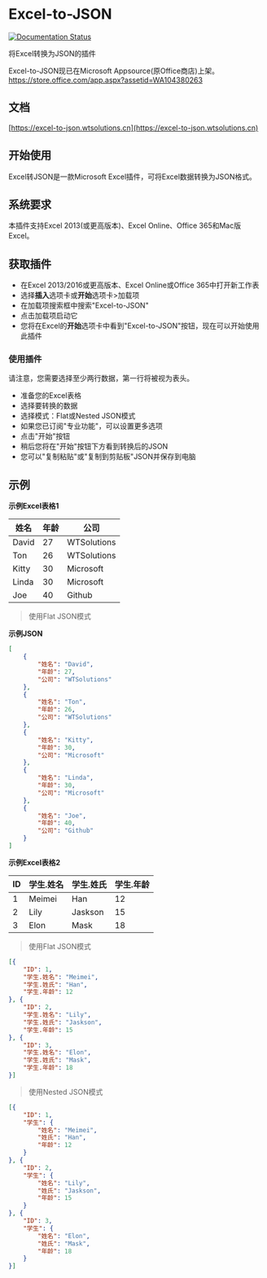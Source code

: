 # Excel-to-JSON

[![Documentation Status](https://readthedocs.org/projects/excel-to-json/badge/?version=latest)](http://excel-to-json.readthedocs.io/en/latest/?badge=latest)

将Excel转换为JSON的插件

Excel-to-JSON现已在Microsoft Appsource(原Office商店)上架。 https://store.office.com/app.aspx?assetid=WA104380263

## 文档
[https://excel-to-json.wtsolutions.cn](https://excel-to-json.wtsolutions.cn)

## 开始使用

Excel转JSON是一款Microsoft Excel插件，可将Excel数据转换为JSON格式。

## 系统要求
本插件支持Excel 2013(或更高版本)、Excel Online、Office 365和Mac版Excel。

## 获取插件
* 在Excel 2013/2016或更高版本、Excel Online或Office 365中打开新工作表
* 选择**插入**选项卡或**开始**选项卡>加载项
* 在加载项搜索框中搜索"Excel-to-JSON"
* 点击加载项启动它
* 您将在Excel的**开始**选项卡中看到"Excel-to-JSON"按钮，现在可以开始使用此插件

### 使用插件

请注意，您需要选择至少两行数据，第一行将被视为表头。

* 准备您的Excel表格
* 选择要转换的数据
* 选择模式：Flat或Nested JSON模式
* 如果您已订阅"专业功能"，可以设置更多选项
* 点击"开始"按钮
* 稍后您将在"开始"按钮下方看到转换后的JSON
* 您可以"复制粘贴"或"复制到剪贴板"JSON并保存到电脑

## 示例

**示例Excel表格1**


|姓名|年龄|公司|
|---|---|---|
|David|27|WTSolutions|
|Ton|26|WTSolutions|
|Kitty|30|Microsoft|
|Linda|30|Microsoft|
|Joe|40|Github|

> 使用Flat JSON模式

**示例JSON**

```json
[
    {
        "姓名": "David",
        "年龄": 27,
        "公司": "WTSolutions"
    },
    {
        "姓名": "Ton",
        "年龄": 26,
        "公司": "WTSolutions"
    },
    {
        "姓名": "Kitty",
        "年龄": 30,
        "公司": "Microsoft"
    },
    {
        "姓名": "Linda",
        "年龄": 30,
        "公司": "Microsoft"
    },
    {
        "姓名": "Joe",
        "年龄": 40,
        "公司": "Github"
    }
]
```

**示例Excel表格2**

|ID|学生.姓名|学生.姓氏|学生.年龄|
|---|---|---|---|
|1|Meimei|Han|12|
|2|Lily|Jaskson|15|
|3|Elon|Mask|18|

> 使用Flat JSON模式

```json
[{
	"ID": 1,
	"学生.姓名": "Meimei",
	"学生.姓氏": "Han",
	"学生.年龄": 12
}, {
	"ID": 2,
	"学生.姓名": "Lily",
	"学生.姓氏": "Jaskson",
	"学生.年龄": 15
}, {
	"ID": 3,
	"学生.姓名": "Elon",
	"学生.姓氏": "Mask",
	"学生.年龄": 18
}]
```

> 使用Nested JSON模式

```json
[{
	"ID": 1,
	"学生": {
		"姓名": "Meimei",
		"姓氏": "Han",
		"年龄": 12
	}
}, {
	"ID": 2,
	"学生": {
		"姓名": "Lily",
		"姓氏": "Jaskson",
		"年龄": 15
	}
}, {
	"ID": 3,
	"学生": {
		"姓名": "Elon",
		"姓氏": "Mask",
		"年龄": 18
	}
}]
```
